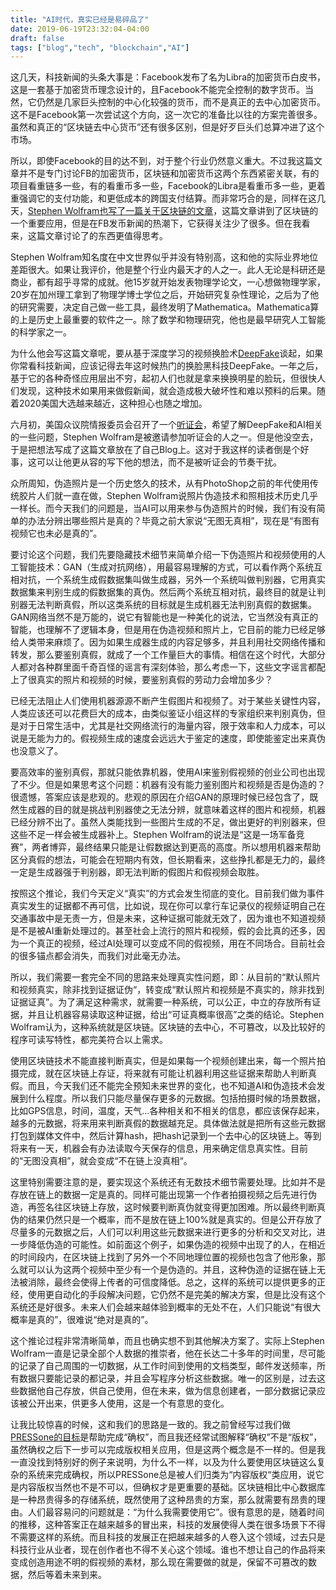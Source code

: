```yaml
---
title: "AI时代，真实已经是易碎品了"
date: 2019-06-19T23:32:04-04:00
draft: false
tags: ["blog","tech", "blockchain","AI"]
---
```


这几天，科技新闻的头条大事是：Facebook发布了名为Libra的加密货币白皮书，这是一套基于加密货币理念设计的，且Facebook不能完全控制的数字货币。当然，它仍然是几家巨头控制的中心化较强的货币，而不是真正的去中心加密货币。这不是Facebook第一次尝试这个方向，这一次它的准备比以往的方案完善很多。虽然和真正的“区块链去中心货币”还有很多区别，但是好歹巨头们总算冲进了这个市场。

所以，即使Facebook的目的达不到，对于整个行业仍然意义重大。不过我这篇文章并不是专门讨论FB的加密货币，区块链和加密货币这两个东西紧密关联，有的项目看重链多一些，有的看重币多一些，Facebook的Libra是看重币多一些，更着重强调它的支付功能，和更低成本的跨国支付结算。而非常巧合的是，同样在这几天，[Stephen Wolfram也写了一篇关于区块链的文章](https://blog.stephenwolfram.com/2019/06/a-few-thoughts-about-deep-fakes/)，这篇文章讲到了区块链的一个重要应用，但是在FB发币新闻的热潮下，它获得关注少了很多。但在我看来，这篇文章讨论了的东西更值得思考。

<!--more--> 

Stephen Wolfram知名度在中文世界似乎并没有特别高，这和他的实际业界地位差距很大。如果让我评价，他是整个行业内最天才的人之一。此人无论是科研还是商业，都有超乎寻常的成就。他15岁就开始发表物理学论文，一心想做物理学家，20岁在加州理工拿到了物理学博士学位之后，开始研究复杂性理论，之后为了他的研究需要，决定自己做一些工具，最终发明了Mathematica。Mathematica算的上是历史上最重要的软件之一。除了数学和物理研究，他也是最早研究人工智能的科学家之一。

为什么他会写这篇文章呢，要从基于深度学习的视频换脸术[DeepFake](https://en.wikipedia.org/wiki/Deepfake)谈起，如果你常看科技新闻，应该记得去年这时候热门的换脸黑科技DeepFake。一年之后，基于它的各种奇怪应用层出不穷，起初人们也就是拿来换换明星的脸玩，但很快人们发现，这种技术如果用来做假新闻，就会造成极大破坏性和难以预料的后果。随着2020美国大选越来越近，这种担心也随之增加。

六月初，美国众议院情报委员会召开了一个[听证会](https://intelligence.house.gov/news/documentsingle.aspx?DocumentID=657)，希望了解DeepFake和AI相关的一些问题，Stephen Wolfram是被邀请参加听证会的人之一。但是他没空去，于是把想法写成了这篇文章放在了自己Blog上。这对于我这样的读者倒是个好事，这可以让他更从容的写下他的想法，而不是被听证会的节奏干扰。

众所周知，伪造照片是一个历史悠久的技术，从有PhotoShop之前的年代使用传统胶片人们就一直在做，Stephen Wolfram说照片伪造技术和照相技术历史几乎一样长。而今天我们的问题是，当AI可以用来参与伪造照片的时候，我们有没有简单的办法分辨出哪些照片是真的？毕竟之前大家说“无图无真相”，现在是“有图有视频它也未必是真的”。

要讨论这个问题，我们先要隐藏技术细节来简单介绍一下伪造照片和视频使用的人工智能技术：GAN（生成对抗网络），用最容易理解的方式，可以看作两个系统互相对抗，一个系统生成假数据集叫做生成器，另外一个系统叫做判别器，它用真实数据集来判别生成的假数据集的真伪。然后两个系统互相对抗，最终目的就是让判别器无法判断真假，所以这类系统的目标就是生成机器无法判别真假的数据集。GAN网络当然不是万能的，说它有智能也是一种美化的说法，它当然没有真正的智能，也理解不了逻辑本身，但是用在伪造视频和照片上，它目前的能力已经足够给人类带来麻烦了。因为如果生成器生成的内容足够多，并且利用社交网络传播和转发，那么要鉴别真假，就成了一个工作量巨大的事情。相信在这个时代，大部分人都对各种群里面千奇百怪的谣言有深刻体验，那么考虑一下，这些文字谣言都配上了很真实的照片和视频的时候，要鉴别真假的劳动力会增加多少？

已经无法阻止人们使用机器源源不断产生假图片和视频了。对于某些关键性内容，人类应该还可以花费巨大的成本，由类似鉴证小组这样的专家组织来判别真伪，但是对于日常生活中，尤其是社交网络流行的海量内容，限于效率和人力成本，可以说是无能为力的。假视频生成的速度会远远大于鉴定的速度，即使能鉴定出来真伪也没意义了。

要高效率的鉴别真假，那就只能依靠机器，使用AI来鉴别假视频的创业公司也出现了不少。但是如果思考这个问题：机器有没有能力鉴别图片和视频是否是伪造的？很遗憾，答案应该是悲观的。悲观的原因在介绍GAN的原理时候已经包含了，既然生成器的目的就是挑战判别器使之无法分辨，就意味着这样的图片和视频，机器已经分辨不出了。虽然人类能找到一些图片生成的不足，做出更好的判别器来，但这些不足一样会被生成器补上。Stephen Wolfram的说法是“这是一场军备竞赛”，两者博弈，最终结果只能是让假数据达到更高的高度。所以想用机器来帮助区分真假的想法，可能会在短期内有效，但长期看来，这些挣扎都是无力的，最终一定是生成器强于判别器，即无法判断的假图片和假视频会取胜。

按照这个推论，我们今天定义“真实”的方式会发生彻底的变化。目前我们做为事件真实发生的证据都不再可信，比如说，现在你可以拿行车记录仪的视频证明自己在交通事故中是无责一方，但是未来，这种证据可能就无效了，因为谁也不知道视频是不是被AI重新处理过的。甚至社会上流行的照片和视频，假的会比真的还多，因为一个真正的视频，经过AI处理可以变成不同的假视频，用在不同场合。目前社会的很多锚点都会消失，而我们对此毫无办法。

所以，我们需要一套完全不同的思路来处理真实性问题，即：从目前的“默认照片和视频真实，除非找到证据证伪“，转变成“默认照片和视频是不真实的，除非找到证据证真”。为了满足这种需求，就需要一种系统，可以公正，中立的存放所有证据，并且让机器容易读取这种证据，给出“可证真概率很高”之类的结论。Stephen Wolfram认为，这种系统就是区块链。区块链的去中心，不可篡改，以及比较好的程序可读写特性，都完美符合以上需求。

使用区块链技术不能直接判断真实，但是如果每一个视频创建出来，每一个照片拍摄完成，就在区块链上存证，将来就有可能让机器利用这些证据来帮助人判断真假。而且，今天我们还不能完全预知未来世界的变化，也不知道AI和伪造技术会发展到什么程度。所以我们只能尽量保存更多的元数据。包括拍摄时候的场景数据，比如GPS信息，时间，温度，天气…各种相关和不相关的信息，都应该保存起来，越多的元数据，将来用来判断真假的数据越充足。具体做法就是把所有这些元数据打包到媒体文件中，然后计算hash，把hash记录到一个去中心的区块链上。等到将来有一天，机器会有办法读取今天保存的信息，用来确定信息真实性。目前的“无图没真相”，就会变成“不在链上没真相“。

这里特别需要注意的是，要实现这个系统还有无数技术细节需要处理。比如并不是存放在链上的数据一定是真的。同样可能出现第一个作者拍摄视频之后先进行伪造，再签名往区块链上存放，这时候要判断真伪就变得更加困难。所以最终判断真伪的结果仍然只是一个概率，而不是放在链上100%就是真实的。但是公开存放了尽量多的元数据之后，人们可以利用这些元数据来进行更多的分析和交叉对比，进一步降低伪造的可能性。如前面这个例子，如果伪造的视频中出现了的人，在相近的时间段内，在区块链上找到了另外一个不同地理位置的视频也包含了他形象，那么就可以认为这两个视频中至少有一个是伪造的。并且，这种伪造的证据在链上无法被消除，最终会使得上传者的可信度降低。总之，这样的系统可以提供更多的正经，使用更自动化的手段解决问题，它仍然不是完美的解决方案，但是比没有这个系统还是好很多。未来人们会越来越体验到概率的无处不在，人们只能说“有很大概率是真的”，很难说“绝对是真的”。

这个推论过程非常清晰简单，而且也确实想不到其他解决方案了。实际上Stephen Wolfram一直是记录全部个人数据的推崇者，他在长达二十多年的时间里，尽可能的记录了自己周围的一切数据，从工作时间到使用的文档类型，邮件发送频率，所有数据只要能记录的都记录，并且会写程序分析这些数据。唯一的区别是，过去这些数据他自己存放，供自己使用，但在未来，做为信息创建者，一部分数据记录应该被公开出来，供更多人使用，这是一个有意思的变化。

让我比较惊喜的时候，这和我们的思路是一致的。我之前曾经写过我们做[PRESSone的目标](https://static.press.one/files/PRS_whitepaper_1_0_1_cn.pdf)是帮助完成“确权”，而且我还经常试图解释“确权”不是“版权”，虽然确权之后下一步可以完成版权相关应用，但是这两个概念是不一样的。但是我一直没找到特别好的例子来说明，为什么不一样，以及为什么要使用区块链这么复杂的系统来完成确权，所以PRESSone总是被人们归类为“内容版权“类应用，说它是内容版权当然也不是不可以，但确权才是更重要的基础。区块链相比中心数据库是一种昂贵得多的存储系统，既然使用了这种昂贵的方案，那么就需要有昂贵的理由。人们最容易问的问题就是：“为什么我需要使用它”。很有意思的是，随着时间的推移，这种答案正在越来越多的冒出来，科技的发展使得人类在很多场景下不得不需要这样的系统。而且科技的发展正在把越来越多的人卷入这个领域，过去只是科技行业从业者，现在创作者也不得不关心这个领域。谁也不想让自己的作品将来变成创造用途不明的假视频的素材，那么现在需要做的就是，保留不可篡改的数据，然后等着未来到来。
